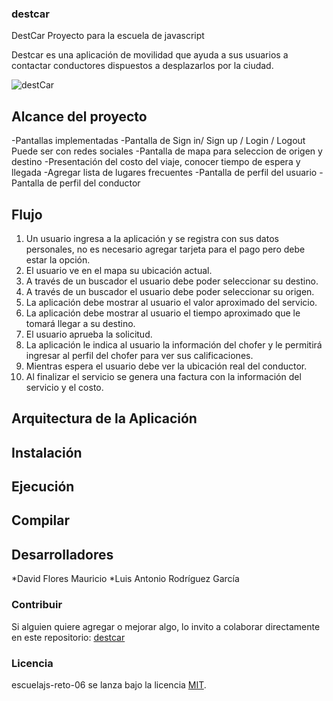 ### destcar
DestCar Proyecto para la escuela de javascript

Destcar es una aplicación de movilidad que ayuda a sus usuarios a contactar conductores dispuestos a desplazarlos por la ciudad.

![destCar](https://raw.githubusercontent.com/luisrdz5/destcar/master/images/project.jpg)

## Alcance del proyecto
-Pantallas implementadas
-Pantalla de Sign in/ Sign up / Login / Logout Puede ser con redes sociales
-Pantalla de mapa para seleccion de origen y destino
-Presentación del costo del viaje, conocer tiempo de espera y llegada
-Agregar lista de lugares frecuentes
-Pantalla de perfil del usuario
-Pantalla de perfil del conductor

## Flujo
1. Un usuario ingresa a la aplicación y se registra con sus datos personales, no es necesario agregar tarjeta para el pago pero debe estar la opción.
2. El usuario ve en el mapa su ubicación actual.
3. A través de un buscador el usuario debe poder seleccionar su destino.
4. A través de un buscador el usuario debe poder seleccionar su origen.
5. La aplicación debe mostrar al usuario el valor aproximado del servicio.
6. La aplicación debe mostrar al usuario el tiempo aproximado que le tomará llegar a su destino.
7. El usuario aprueba la solicitud.
8. La aplicación le indica al usuario la información del chofer y le permitirá ingresar al perfil del chofer para  ver sus calificaciones.
9. Mientras espera el usuario debe ver la ubicación real del conductor.
10. Al finalizar el servicio se genera una factura con la información del servicio y el costo.


## Arquitectura de la Aplicación 

## Instalación

## Ejecución

## Compilar



## Desarrolladores
*David Flores Mauricio
*Luis Antonio Rodríguez García 

### Contribuir
Si alguien quiere agregar o mejorar algo, lo invito a colaborar directamente en este repositorio: 
[destcar](https://github.com/luisrdz5/destcar/)

### Licencia
escuelajs-reto-06 se lanza bajo la licencia [MIT](https://opensource.org/licenses/MIT).